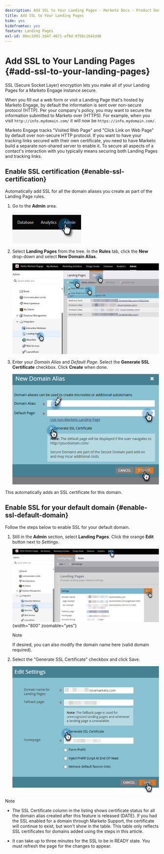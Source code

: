 ```yaml
---
description: Add SSL to Your Landing Pages - Marketo Docs - Product Documentation
title: Add SSL to Your Landing Pages
hide: yes
hidefromtoc: yes
feature: Landing Pages
exl-id: 00ec2d91-3d4f-4671-af9d-9750c1642d40
---
```

# Add SSL to Your Landing Pages {#add-ssl-to-your-landing-pages}

SSL (Secure Socket Layer) encryption lets you make all of your Landing Pages for a Marketo Engage instance secure.

When you fill out a web form or visit a Landing Page that's hosted by Marketo Engage, by default the information is sent over non-secure protocol (HTTP). Per your company's policy, you may want to secure the information submitted to Marketo over (HTTPS). For example, when you visit `http://info.mydomain.com/` it will now be `https://info.mydomain.com/`.

Marketo Engage tracks "Visited Web Page" and "Click Link on Web Page" by default over non-secure HTTP protocol. If you want to have your tracking links secured with their own certificate, you need to have Marketo build a separate non-shared server to enable it. To secure all aspects of a contact's interaction with you typically means securing both Landing Pages and tracking links.

## Enable SSL certification {#enable-ssl-certification}

Automatically add SSL for all the domain aliases you create as part of the Landing Page rules.

1. Go to the **Admin** area.

   ![](assets/add-ssl-to-your-landing-pages-1.png)

1. Select **Landing Pages** from the tree. In the **Rules** tab, click the **New** drop-down and select **New Domain Alias**.

   ![](assets/add-ssl-to-your-landing-pages-2.png)

1. Enter your _Domain Alias_ and _Default Page_. Select the **Generate SSL Certificate** checkbox. Click **Create** when done.

   ![](assets/add-ssl-to-your-landing-pages-3.png)

This automatically adds an SSL certificate for this domain.

## Enable SSL for your default domain {#enable-ssl-default-domain}

Follow the steps below to enable SSL for your default domain.

1. Still in the **Admin** section, select **Landing Pages**. Click the orange **Edit** button next to _Settings_.

   ![](assets/add-ssl-to-your-landing-pages-4.png){width="800" zoomable="yes"}

   >[!NOTE]
   >
   >If desired, you can also modify the domain name here (valid domain required).

1. Select the "Generate SSL Certificate" checkbox and click Save.

   ![](assets/add-ssl-to-your-landing-pages-5.png)

>[!NOTE]
>
>* The SSL Certificate column in the listing shows certificate status for all the domain alias created after this feature is released (DATE). If you had the SSL enabled for a domain through Marketo Support, the certificate will continue to exist, but won't show in the table. This table only reflects SSL certificates for domains added using the steps in this article. 
>
>* It can take up to three minutes for the SSL to be in READY state. You must refresh the page for the changes to appear.
